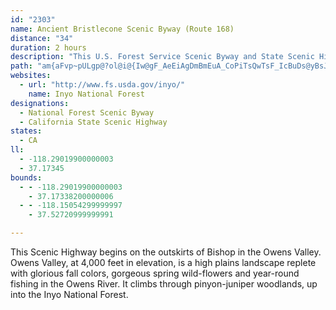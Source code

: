 ```yaml
---
id: "2303"
name: Ancient Bristlecone Scenic Byway (Route 168)
distance: "34"
duration: 2 hours
description: "This U.S. Forest Service Scenic Byway and State Scenic Highway climbs through pinyon-juniper woodlands."
path: "am{aFvp~pULgp@?ol@i@{Iw@gF_AeEiAgDmBmEuA_CoPiTsQwTsF_IcBuDs@yBsJw`@iAiEm@eBy@kAoBoAaN}C}MaAqH@k@Mm@m@oFuLsCqDkLqPmAyBy@s@[Ew@DiElBiCDcAZs@DwKGgE_AeDaAoFZeAPsAC_A_@mDuC{H{L{@[sC`@]?u@WmEgD_EmAeEuEyC_Ic@uBUo@}DwGyAyCgAsEo@_BiE{F}CmGmA_EiEiL{@kDy@aGsC_Im@cAsDaFi@}Bc@eAyCgDs@mBi@aAuB_C}DeCsAmAU_@}@sCG_ACuDm@eCuAsCyK}OWiAYaCo@gB_K{L_@Y_Bg@iCwDmAyAgF{EsD_CkGaDmDeAuAq@u@gAwAuGMgBWcAe@g@}Ag@][mGwHaB_BcAYaAs@u@mA_@_AYwBeA}KS_Ao@cAsAiA_@s@Uw@w@yFOiC}CkFKsAH_DUaByAyBuDsBW_@I_@@w@r@aETiD`BeHFm@Am@a@_AaCmBo@eBCeBKe@aBaBQ_ADkCYoAY_@iCyAwAkAk@{@yAeDCa@b@yG?cBcA{EcAuDQmDHwCcAaCOw@KoEg@_DeAgEyAgCMe@KiG]_DWY{@Q[BSFu@fAe@Ac@q@OyAKSqAmA[q@cBsJY_AiBiBiAYsAD_@Qs@y@[eAIgANsEEe@c@gA{@_@Wc@BaBC_@u@gB?yDY_AgAq@aAoBgAy@i@eAe@_@OA_@HwApAUJ_CSU?YN_@x@It@?f@Jx@`@jAVzBRxBIt@[b@}BrAcCp@MHoAvE_Ax@y@rCYTYHkAQy@q@i@Uo@DaBh@q@MgBmA}@Ey@_@sZeUyA_AwBq@mH_BmYuCqKy@sD?eIrB_@fC}B`IsCdIoAz@mExAcAj@gItI{DzFyI~KyFvLoBpB]h@wBjGk@jCsA|Ji@^g@dAgAjBa@L{@JcC`Ac@@cFg@o@Ks@YiEgCgD_Au@GaI^iKfDeAf@cE~Bc@p@iBnKOj@mAr@y@`AyC~@eAdBsBlCe@^i@LcCJa@J[RWl@CVNd@x@b@t@Nx@e@b@Ct@p@XdAEd@y@~@gDnBgExFcM`Nc@^sB~@cCl@}Em@wCFe@ScBwAcCsAwEgByDgAsBIc@Je@Xi@x@kB`I{BfGa@x@]EO]HqAn@_DHuBC}@GUWQYDsA~AqA`AyBjAuAhA{BlFIxGOr@y@fCi@v@?d@Nx@ERkCdEa@rAYR_BJ}@^oAX]Ku@eAyCaB]KkA?}@Fe@RkDvD[@U[?w@e@sBm@aA_As@c@EwBJuC}@wE{@iBK}CdA_C`@SRs@|@e@lAeAzDSXOHYWq@gCqAeAm@oCqA}Ai@aAcBkFe@m@w@g@}JeEsA_@o@GgD}Am@e@w@_@sAMgHp@cBtB_Bv@}AjCcBlBi@He@]o@yBiAiCi@cFi@}Bs@{@_@WgFcBoA?iC^YLeGhGoA~BwDdEg@Da@UKUU_BIM[?m@~@i@nAe@bB]f@[EIKY{@OcBEiCOmAg@sBA_APwCOSU?yC~FOLiBd@{@j@QZKjADx@x@rK^zCOd@cBtAcEdFa@R{AEmCuAa@IKDs@`Bc@Vi@B_Ec@wBP}ALaA`A}@Vs@AcC_@gF_COYOsAK_@m@W{Ck@w@[cBkAeAyB}Cs@_@_Ay@q@Si@^eB?gBHyAYc@u@IyBTeDkAUA_Cz@oAbBYJmAF_C_@wC_AmBqAi@?sCh@e@Qk@k@c@Gi@^e@zAo@hAsA|@_A\\s@FcDm@kEsAeEeBmAu@aFcCoD{AeBQgC\\iEJkC_Bo@QS?q@\\wCzB_Cf@{FpBiDr@oAFgBe@cDoBoAcA_AiAmA_Du@gA}@w@eBaAsh@wFcNiBy@DwFrA_B`AiCdCi@~@mAzGo@`Ac@\\e@R{G{Ai@?{B^}AEyAUaE{@sFeCsFaBc@CyUvLwAb@_BVoB~@}CDYPK`@D~Er@`HxAvJCjA[~As@`ByCxE{H~I_Ar@}@ZmGp@iE~Bi@?s@WUFM|@BdDd@`CExASt@e@Ne@@YVe@zDJlBEXc@l@UJy@DkFvDy@Xu@WoCaBu@Sy@FqAf@i@Du@S]YcAmDq@sA}@k@{@QqEHcEl@sAfAyAxBi@^kAf@q@Hk@QmA_AcDgDi@_AG{A[QK?o@l@Kl@ZjDSX[?S]e@{B_AgBIk@DuAEW_A{AMI[D}@v@u@ZiBFYUWCqArBO|@S`@qDpByDeBoAE_@[]kAWMM?YRc@dBSR]CU[EaAM]i@e@Y^QdDSXyAR}@g@mB`@KESYAQTu@~@eBC[QO_ATqF\\o@^cAvA_@RiD\\iB?uEYwFTy@^iCrBsF\\_@O_@c@i@yEUW}A^yC\\YC_@YOm@F}BQgAmAgB_EyDe@DqC`AcB|Ai@Tk@?yAa@g@?qC\\iFT_BGoCs@}@o@}AgBaBj@m@j@i@r@e@LiCs@iALqGyAsA?eB\\aC?s@QqEyC_F{AyE_DwB_AiEYmDDoAP{CzAyBxAyBr@eAJsCS{Cy@QMoAyBcB}@w@m@Km@DWb@mAB_@M_AeAyAcAy@}@_@{@GaFTmCb@oC~@yGeA{DPmEqCuK{Fk@DsAf@{MfIsAj@qUbFkAPgD`AwD|BoSpKiEpD}BxCs@`BcElHiAlCiBlCoAjDqBhKAx@g@rEFzDu@xIc@xAg@r@o@^wEfAgBr@kAXuAGmDuAwBqByAqB_E}DaH_B_AKmAP[IsAyC}A{Ao@ScCEyCkCiBoAYKc@FsDfGUHwCI}Av@K_@Hm@EcBaAiDa@_AYSsB?u@QgB{@cACsCViGhA]?KGIg@?yANyC?}@Y{AiBqCi@UaAE"
websites:
  - url: "http://www.fs.usda.gov/inyo/"
    name: Inyo National Forest
designations:
  - National Forest Scenic Byway
  - California State Scenic Highway
states:
  - CA
ll:
  - -118.29019900000003
  - 37.17345
bounds:
  - - -118.29019900000003
    - 37.17338200000006
  - - -118.15054299999997
    - 37.52720999999991

---
```


This Scenic Highway begins on the outskirts of Bishop in the Owens Valley.  Owens Valley, at 4,000 feet in elevation, is a high plains landscape replete with glorious fall colors, gorgeous spring wild-flowers and year-round fishing in the Owens River.  It climbs through pinyon-juniper woodlands, up into the Inyo National Forest.
